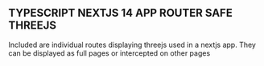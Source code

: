 ## TYPESCRIPT NEXTJS 14 APP ROUTER SAFE THREEJS 


Included are individual routes displaying threejs used in a nextjs app. They can be displayed as full pages or intercepted on other pages